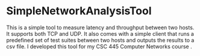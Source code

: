 # SimpleNetworkAnalysisTool
This is a simple tool to measure latency and throughput between two hosts. It supports both TCP and UDP. It also comes with a simple client that runs a predefined set of test suites between two hosts and outputs the results to a csv file.
I developed this tool for my CSC 445 Computer Networks course .


